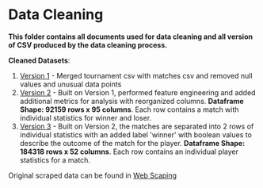 # Data Cleaning

__This folder contains all documents used for data cleaning and all version of CSV produced by the data cleaning process.__

__Cleaned Datasets__:
1. [Version 1](./clean_df_v1.0.csv) - Merged tournament csv with matches csv and removed null values and unusual data points
2. [Version 2](./clean_df_v2.0.csv) - Built on Version 1, performed feature engineering and added additional metrics for analysis with reorganized columns. __Dataframe Shape: 92159 rows x 95 columns__. Each row contains a match with individual statistics for winner and loser.
3. [Version 3](./clean_df_v3.0.csv) - Built on Version 2, the matches are separated into 2 rows of individual statistics with an added label 'winner' with boolean values to describe the outcome of the match for the player. __Dataframe Shape: 184318 rows x 52 columns__. Each row contains an individual player statistics for a match.

Original scraped data can be found in [Web Scaping](https://github.com/songyingho/atptour_analysis/tree/master/csv_source/web_scraping)
